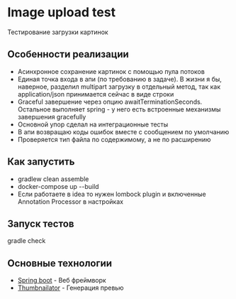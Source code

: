 # Image upload test

Тестирование загрузки картинок

## Особенности реализации

- Асинхронное сохранение картинок с помощью пула потоков
- Единая точка входа в апи (по требованию в задаче). В жизни я бы, наверное, разделил multipart загрузку в отдельный метод, так как application/json принимается сейчас в виде строки
- Graceful завершение через опцию awaitTerminationSeconds. Остальное выполняет spring - у него есть встроенные механизмы завершения gracefully
- Основной упор сделал на интеграционные тесты
- В апи возвращаю коды ошибок вместе с сообщением по умолчанию
- Проверяется тип файла по содержимому, а не по расширению

## Как запустить 

- gradlew clean assemble
- docker-compose up --build
- Если работаете в idea то нужен lombock plugin и включенные Annotation Processor в настройках

## Запуск тестов

gradle check

## Основные технологии 

* [Spring boot](https://docs.spring.io/spring-boot/docs/current-SNAPSHOT/reference/htmlsingle/) - Веб фреймворк
* [Thumbnailator](https://github.com/coobird/thumbnailator) - Генерация превью

